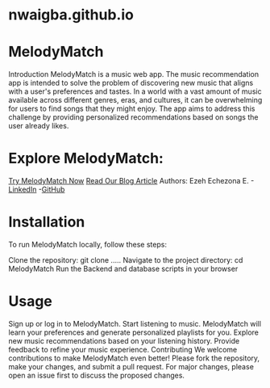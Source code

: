 # nwaigba.github.io

# MelodyMatch
Introduction
MelodyMatch is a music web app.
The music recommendation app is intended to solve the problem of discovering new music that aligns with a user's preferences and tastes. In a world with a vast amount of music available across different genres, eras, and cultures, it can be overwhelming for users to find songs that they might enjoy. The app aims to address this challenge by providing personalized recommendations based on songs the user already likes.



# Explore MelodyMatch:

[Try MelodyMatch Now](https://github.com/Nwaigba/nwaigba.github.io)
[Read Our Blog Article](https://www.linkedin.com/posts/ezeh-emmanuel-07163a105_github-nwaigbamelodymatchgithubio-activity-7107384573247799297-Zl4J?utm_source=share&utm_medium=member_desktop)
Authors:
Ezeh Echezona E. -[LinkedIn](https://www.linkedin.com/in/ezeh-emmanuel-07163a105/) -[GitHub](github.com/nwaigba)

# Installation
To run MelodyMatch locally, follow these steps:

Clone the repository: git clone .....
Navigate to the project directory: cd MelodyMatch
Run the Backend and database scripts in your browser

# Usage
Sign up or log in to MelodyMatch.
Start listening to music.
MelodyMatch will learn your preferences and generate personalized playlists for you.
Explore new music recommendations based on your listening history.
Provide feedback to refine your music experience.
Contributing
We welcome contributions to make MelodyMatch even better! Please fork the repository, make your changes, and submit a pull request. For major changes, please open an issue first to discuss the proposed changes.
